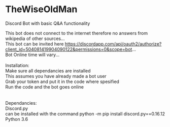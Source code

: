 # TheWiseOldMan
Discord Bot with basic Q&amp;A functionality

This bot does not connect to the internet therefore no answers from wikipedia of other sources... <br>
This bot can be invited here https://discordapp.com/api/oauth2/authorize?client_id=504081419904090122&permissions=0&scope=bot... <br>
Bot Online time will vary... <br>
<br>
Installation:<br>
  Make sure all dependancies are installed<br>
  This assumes you have already made a bot user<br>
  Grab your token and put it in the code where spesified<br>
  Run the code and the bot goes online<br>
  <br>
<br>
Dependancies:<br>
<tab>  Discord.py<br>
<tab>    can be installed with the command python -m pip install discord.py==0.16.12<br>
<tab>  Python 3.6<br>
